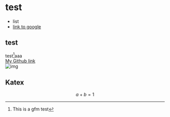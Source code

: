# test

- list
- [link to google](https://google.com)

<h2> test </h2>
<script>console.log("hello")</script>

test[^1]aaa  
[My Github link](https://github.com/kohei-noda-qcrg)  
![img](https://avatars.githubusercontent.com/u/103017367?s=40&v=4)

## Katex

$$ a + b = 1 $$

[^1]: This is a gfm test
